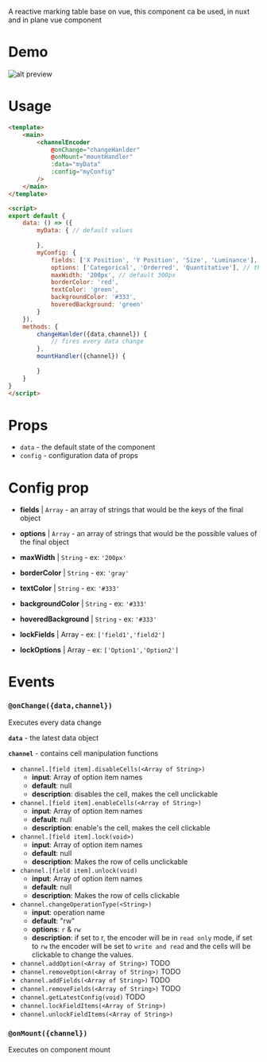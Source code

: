 A reactive marking table base on vue, this component ca be used, in nuxt and in plane vue component
# Demo
![alt preview](preview.gif)

# Usage
```html
<template>
    <main>
        <channelEncoder 
            @onChange="changeHanlder"
            @onMount="mountHandler"
            :data="myData"
            :config="myConfig"
        />
    </main>
</template>

<script>
export default {
    data: () => ({
        myData: { // default values
            
        },
        myConfig: {
            fields: ['X Position', 'Y Position', 'Size', 'Luminance'], // the object keys, array of strings
            options: ['Categorical', 'Orderred', 'Quantitative'], // the possible value of those keys, array of strings or number
            maxWidth: '200px', // default 300px
            borderColor: 'red',
            textColor: 'green',
            backgroundColor: '#333',
            hoveredBackground: 'green'
        }
    }),
    methods: {
        changeHanlder({data,channel}) {
            // fires every data change
        },
        mountHandler({channel}) {
            
        }
    }
}
</script>
```

# Props
- `data` - the default state of the component
- `config` - configuration data of props

# Config prop
- **fields** | `Array` - an array of strings that would be the keys of the final object 
- **options** | `Array` - an array of strings that would be the possible values of the final object

- **maxWidth** | `String` - ex: `'200px'`

- **borderColor** | `String` - ex: `'gray'`

- **textColor** | `String` - ex: `'#333'`

- **backgroundColor** | `String` - ex: `'#333'`

- **hoveredBackground** | `String` - ex: `'#333'`

- **lockFields** | Array - ex: `['field1','field2']`

- **lockOptions** | Array - ex: `['Option1','Option2']`
# Events
### `@onChange({data,channel})`
Executes every data change

**`data`** - the latest data object

**`channel`** - contains cell manipulation functions
- `channel.[field item].disableCells(<Array of String>)` 
    - **input**: Array of option item names
    - **default**: null
    - **description**: disables the cell, makes the cell unclickable
- `channel.[field item].enableCells(<Array of String>)` 
    - **input**: Array of option item names
    - **default**: null
    - **description**: enable's the cell, makes the cell clickable
- `channel.[field item].lock(void>)`
    - **input**: Array of option item names
    - **default**: null
    - **description**: Makes the row of cells unclickable
- `channel.[field item].unlock(void)`
    - **input**: Array of option item names
    - **default**: null
    - **description**: Makes the row of cells clickable
- `channel.changeOperationType(<String>)`
    - **input**: operation name
    - **default**: "rw"
    - **options**: `r` & `rw`
    - **description**: if set to r, the encoder will be in `read only` mode, if set to `rw` the encoder will be set to `write and read` and the cells will be clickable to change the values.
- `channel.addOption(<Array of String>)` TODO
- `channel.removeOption(<Array of String>)` TODO
- `channel.addFields(<Array of String>)` TODO
- `channel.removeFields(<Array of String>)` TODO
- `channel.getLatestConfig(void)` TODO
- `channel.lockFieldItems(<Array of String>)`
- `channel.unlockFieldItems(<Array of String>)`
### `@onMount({channel})`
Executes on component mount
